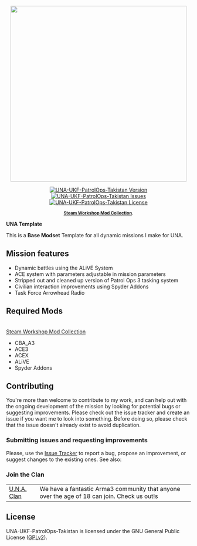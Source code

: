 <p align="center">
    <img src="https://github.com/EchoTwoZero/UNA-UKF-PatrolOps-Takistan/blob/master/extras/assets/logo/una_title.jpg?raw=true" width="480">
</p>

<p align="center">
    <a href="https://github.com/EchoTwoZero/UNA-UKF-PatrolOps-Takistan/releases/latest">
        <img src="https://img.shields.io/badge/Version-1.00-blue.svg?style=flat-square" alt="UNA-UKF-PatrolOps-Takistan Version">
    </a>
    <a href="https://github.com/EchoTwoZero/UNA-UKF-PatrolOps-Takistan/issues">
        <img src="https://img.shields.io/github/issues-raw/EchoTwoZero/UNA-UKF-PatrolOps-Takistan.svg?style=flat-square&label=Issues" alt="UNA-UKF-PatrolOps-Takistan Issues">
    </a>
    <a href="https://github.com/EchoTwoZero/UNA-UKF-PatrolOps-Takistan/blob/master/LICENSE">
        <img src="https://img.shields.io/badge/License-GPLv2-red.svg?style=flat-square" alt="UNA-UKF-PatrolOps-Takistan License">
    </a>
</p>

<p align="center">
    <sup><strong><a href="http://steamcommunity.com/sharedfiles/filedetails/?id=1286303509">Steam Workshop Mod Collection</a>.<br/>
        </a></strong></sup>
</p>

**UNA Template**

This is a **Base Modset** Template for all dynamic missions I make for UNA.

## Mission features

- Dynamic battles using the ALiVE System
- ACE system with parameters adjustable in mission parameters
- Stripped out and cleaned up version of Patrol Ops 3 tasking system
- Civilian interaction improvements using Spyder Addons
- Task Force Arrowhead Radio

## Required Mods
<br/><a href="http://steamcommunity.com/sharedfiles/filedetails/?id=1286303509">Steam Workshop Mod Collection</a>

- CBA_A3
- ACE3
- ACEX
- ALiVE
- Spyder Addons


## Contributing

You're more than welcome to contribute to my work, and can help out with the ongoing development of the mission by looking for potential bugs or suggesting improvements. Please check out the issue tracker and create an issue if you want me to look into something.  Before doing so, please check that the issue doesn't already exist to avoid duplication.

### Submitting issues and requesting improvements

Please, use the [Issue Tracker](https://github.com/EchoTwoZero/UNA-UKF-PatrolOps-Takistan/issues) to report a bug, propose an improvement, or suggest changes to the existing ones. See also:

### Join the Clan

<table>
  <tr>
    <td><a href="https://united-nations-army.eu/">U.N.A. Clan</a></td>
    <td>We have a fantastic Arma3 community that anyone over the age of 18 can join.  Check us out!s</td>
  </tr>
</table>

## License

UNA-UKF-PatrolOps-Takistan is licensed under the GNU General Public License ([GPLv2](https://github.com/EchoTwoZero/UNA-UKF-PatrolOps-Takistan/blob/master/LICENSE)).
